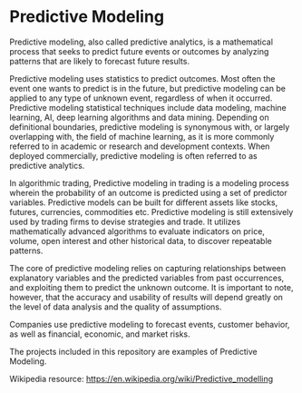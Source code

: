 # Predictive Modeling

Predictive modeling, also called predictive analytics, is a mathematical process that seeks to predict future events or outcomes by analyzing patterns that are likely to forecast future results. 

Predictive modeling uses statistics to predict outcomes. Most often the event one wants to predict is in the future, but predictive modeling can be applied to any type of unknown event, regardless of when it occurred. Predictive modeling statistical techniques include data modeling, machine learning, AI, deep learning algorithms and data mining. Depending on definitional boundaries, predictive modeling is synonymous with, or largely overlapping with, the field of machine learning, as it is more commonly referred to in academic or research and development contexts. When deployed commercially, predictive modeling is often referred to as predictive analytics.

In algorithmic trading, Predictive modeling in trading is a modeling process wherein the probability of an outcome is predicted using a set of predictor variables. Predictive models can be built for different assets like stocks, futures, currencies, commodities etc. Predictive modeling is still extensively used by trading firms to devise strategies and trade. It utilizes mathematically advanced algorithms to evaluate indicators on price, volume, open interest and other historical data, to discover repeatable patterns.

The core of predictive modeling relies on capturing relationships between explanatory variables and the predicted variables from past occurrences, and exploiting them to predict the unknown outcome. It is important to note, however, that the accuracy and usability of results will depend greatly on the level of data analysis and the quality of assumptions.

Companies use predictive modeling to forecast events, customer behavior, as well as financial, economic, and market risks.

The projects included in this repository are examples of Predictive Modeling.

Wikipedia resource: https://en.wikipedia.org/wiki/Predictive_modelling

